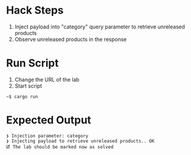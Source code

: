 # Hack Steps

1. Inject payload into "category" query parameter to retrieve unreleased products
2. Observe unreleased products in the response

# Run Script

1. Change the URL of the lab
2. Start script

```
~$ cargo run
```

# Expected Output

```
❯ Injection parameter: category
❯ Injecting payload to retrieve unreleased products.. OK
🗹 The lab should be marked now as solved
```
